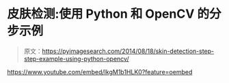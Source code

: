 # 皮肤检测:使用 Python 和 OpenCV 的分步示例

> 原文：<https://pyimagesearch.com/2014/08/18/skin-detection-step-step-example-using-python-opencv/>

<https://www.youtube.com/embed/IkgM1b1HLK0?feature=oembed>